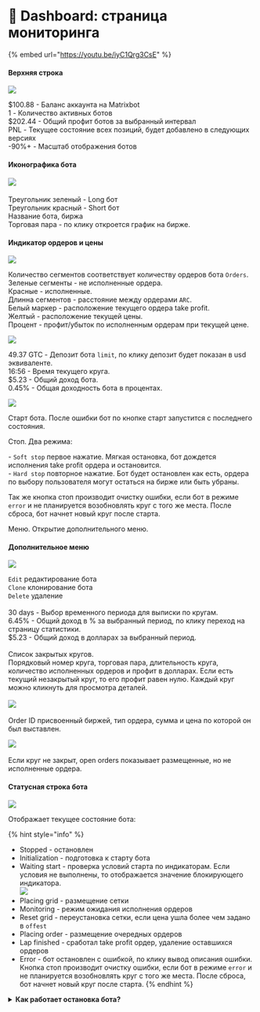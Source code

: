 # 🤖 Dashboard: страница мониторинга

{% embed url="https://youtu.be/iyC1Qrg3CsE" %}

#### Верхняя строка

![](<.gitbook/assets/image (8).png>)

$100.88  - Баланс аккаунта на Matrixbot\
1              - Количество активных ботов\
$202.44  - Общий профит ботов за выбранный интервал\
PNL         - Текущее состояние всех позиций, будет добавлено в следующих версиях\
\-90%+     - Масштаб отображения ботов

#### Иконографика бота

#### ![](<.gitbook/assets/image (4).png>)

Треугольник зеленый - Long бот\
Треугольник красный - Short бот\
Название бота, биржа\
Торговая пара - по клику откроется график на бирже.&#x20;

#### Индикатор ордеров и цены

![](<.gitbook/assets/image (9).png>)

Количество сегментов соответствует количеству ордеров бота `Orders`. \
Зеленые сегменты - не исполненные ордера.\
Красные - исполненные.\
Длинна сегментов - расстояние между ордерами `ARC`.\
Белый маркер - расположение текущего ордера take profit.\
Желтый - расположение текущей цены.\
Процент - профит/убыток по исполненным ордерам при текущей цене.&#x20;

![](<.gitbook/assets/image (7).png>)

49.37 GTC - Депозит бота `limit`, по клику депозит будет показан в usd эквиваленте. \
16:56 - Время текущего круга. \
$5.23 - Общий доход бота.\
0.45% - Общая доходность бота в процентах.

![](<.gitbook/assets/image (11).png>)

Старт бота. После ошибки бот по кнопке старт запустится с последнего состояния.

Стоп. Два режима:

\- `Soft stop` первое нажатие. Мягкая остановка, бот дождется исполнения take profit ордера и остановится.\
\- `Hard stop` повторное нажатие. Бот будет остановлен как есть, ордера по выбору пользователя могут остаться на бирже или быть убраны.&#x20;

Так же кнопка стоп производит очистку ошибки, если бот в режиме `error` и не планируется возобновлять круг с того же места. После сброса, бот начнет новый круг после старта. &#x20;

Меню. Открытие дополнительного меню.

#### Дополнительное меню

&#x20;![](<.gitbook/assets/image (2).png>)

`Edit` редактирование бота\
`Clone` клонирование бота\
`Delete` удаление\
\
30 days - Выбор временного периода для выписки по кругам. \
6.45% - Общий доход в % за выбранный период, по клику переход на страницу статистики.\
$5.23 - Общий доход в долларах за выбранный период.\
\
Список закрытых кругов. \
Порядковый номер круга, торговая пара, длительность круга, количество исполненных ордеров и профит в долларах. Если есть текущий незакрытый круг, то его профит равен нулю. Каждый круг можно кликнуть для просмотра деталей.\
\
![](<.gitbook/assets/image (13).png>)   \
\
Order ID присвоенный биржей, тип ордера, сумма и цена по которой он был выставлен.

![](<.gitbook/assets/image (6).png>) \
&#x20;\
Если круг не закрыт, open orders показывает размещенные, но не исполненные ордера.

#### Статусная строка бота

![](<.gitbook/assets/image (10).png>)

Отображает текущее состояние бота:

{% hint style="info" %}
* Stopped - остановлен
* Initialization - подготовка к старту бота
* Waiting start - проверка условий старта по индикаторам. Если условия не выполнены, то отображается значение блокирующего индикатора.  \
  ![](<.gitbook/assets/image (12).png>)
* Placing grid - размещение сетки
* Monitoring  - режим ожидания исполнения ордеров
* Reset grid - переустановка сетки, если цена ушла более чем задано в `offest`
* Placing order - размещение очередных ордеров
* Lap finished - сработал take profit ордер, удаление оставшихся ордеров
* Error - бот остановлен с ошибкой, по клику вывод описания ошибки. Кнопка стоп производит очистку ошибки, если бот в режиме `error` и не планируется возобновлять круг с того же места. После сброса, бот начнет новый круг после старта. &#x20;
{% endhint %}

<details>

<summary><strong>Как работает остановка бота?</strong></summary>

Если нажать на кнопку остановки бота 1 раз, то кнопка станет красной и бот перейдет в режим ожидания завершения круга и тогда остановится.

Если бот при этом находится в мониторинге или в ожидании индикаторов и при этом ни один ордер не был исполнен, тогда бот остановится сразу.

Если нажать на нее еще раз, можно будет остановить бота в данный момент, также с\без отменой ордеров.

</details>
